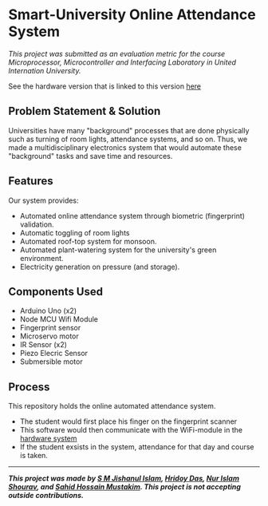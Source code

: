 # Smart-University Online Attendance System

*This project was submitted as an evaluation metric for the course Microprocessor, Microcontroller and Interfacing Laboratory in United Internation University.*

See the hardware version that is linked to this version [here](https://github.com/S-M-J-I/Smart-University) 

## Problem Statement & Solution

Universities have many "background" processes that are done physically such as turning of room lights, attendance systems, and so on. Thus, we made a multidisciplinary electronics system that would automate these "background" tasks and save time and resources.

## Features

Our system provides:
- Automated online attendance system through biometric (fingerprint) validation.
- Automatic toggling of room lights
- Automated roof-top system for monsoon.
- Automated plant-watering system for the university's green environment.
- Electricity generation on pressure (and storage).

## Components Used

- Arduino Uno (x2)
- Node MCU Wifi Module
- Fingerprint sensor
- Microservo motor
- IR Sensor (x2)
- Piezo Elecric Sensor
- Submersible motor

## Process

This repository holds the online automated attendance system.
- The student would first place his finger on the fingerprint scanner
- This software would then communicate with the WiFi-module in the [hardware system](https://github.com/S-M-J-I/Smart-University/tree/master/fingerprint)
- If the student exsists in the system, attendance for that day and course is taken.

<hr>


***This project was made by [S M Jishanul Islam](https://github.com/S-M-J-I/), [Hridoy Das](https://github.com/hridoy1000), [Nur Islam Shourav](https://github.com/NI-Shourav), and [Sahid Hossain Mustakim](https://github.com/sratul35). This project is not accepting outside contributions.***
